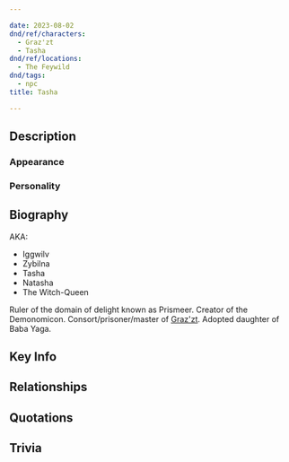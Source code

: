 ```yaml
---

date: 2023-08-02
dnd/ref/characters:
  - Graz'zt
  - Tasha
dnd/ref/locations:
  - The Feywild
dnd/tags:
  - npc
title: Tasha

---
```


## Description

### Appearance

### Personality

## Biography

AKA:
- Iggwilv
- Zybilna
- Tasha
- Natasha
- The Witch-Queen

Ruler of the domain of delight known as Prismeer.
Creator of the Demonomicon.
Consort/prisoner/master of [Graz'zt](/dnd/npcs/grazzt).
Adopted daughter of Baba Yaga.

## Key Info

## Relationships

## Quotations

## Trivia
